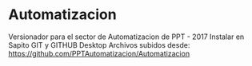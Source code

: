 # Automatizacion
Versionador para el sector de Automatizacion de PPT - 2017
Instalar en Sapito GIT y GITHUB Desktop
Archivos subidos desde: https://github.com/PPTAutomatizacion/Automatizacion
